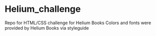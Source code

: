 # Helium_challenge
Repo for HTML/CSS challenge for Helium Books
Colors and fonts were provided by Helium Books via styleguide

